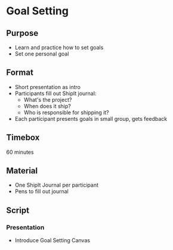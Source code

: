 # Goal Setting

## Purpose

* Learn and practice how to set goals
* Set one personal goal

## Format

* Short presentation as intro
* Participants fill out ShipIt journal:
  * What's the project?
  * When does it ship?
  * Who is responsible for shipping it?
* Each participant presents goals in small group, gets feedback

## Timebox

60 minutes

## Material

* One ShipIt Journal per participant
* Pens to fill out journal

## Script

### Presentation

* Introduce Goal Setting Canvas
